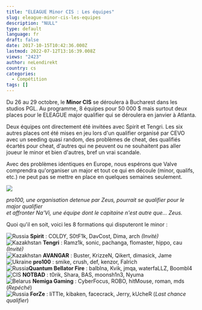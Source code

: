 ```yaml
---
title: "ELEAGUE Minor CIS : Les équipes"
slug: eleague-minor-cis-les-equipes
description: "NULL"
type: default
language: fr
draft: false
date: 2017-10-15T10:42:36.000Z
lastmod: 2022-07-12T13:16:39.008Z
views: "2423"
author: neLendirekt
country: cs
categories:
  - Compétition
tags: []
---
```

Du 26 au 29 octobre, le **Minor CIS** se déroulera à Bucharest dans les studios PGL. Au programme, 8 équipes pour 50 000 $ mais surtout deux places pour le ELEAGUE major qualifier qui se déroulera en janvier à Atlanta.

Deux équipes ont directement été invitées avec Spirit et Tengri. Les six autres places ont été mises en jeu lors d'un qualifier organisé par CEVO avec un seeding quasi random, des problèmes de cheat, des qualifiés écartés pour cheat, d'autres qui ne peuvent ou ne souhaitent pas aller joueur le minor et bien d'autres, bref un vrai scandale. 

Avec des problèmes identiques en Europe, nous espérons que Valve comprendra qu'organiser un major et tout ce qui en découle (minor, qualifs, etc.) ne peut pas se mettre en place en quelques semaines seulement.

![](/images/articles/59e33546d7f99/images/WUM7xLKqgg1q62LURwqS7glzY6693DVjxv89fYcJ.jpeg)

_pro100, une organisation detenue par Zeus, pourrait se qualifier pour le major qualifier_   
_et affronter Na'Vi, une équipe dont le capitaine n'est autre que... Zeus._

Quoi qu'il en soit, voici les 8 formations qui disputeront le minor :

![Russia](/images/countries/ru.svg)⁠ **Spirit** : COLDY, S0tF1k, DavCost, Dima, arch _(Invité)_  
![Kazakhstan](/images/countries/kz.svg)⁠ **Tengri** : Ramz1k, sonic, pachanga, flomaster, hippo, cau _(Invité)_  
![Kazakhstan](/images/countries/kz.svg)⁠ **AVANGAR** : Buster, KrizzeN, Qikert, dimasick, Jame  
![Ukraine](/images/countries/ua.svg)⁠ **pro100** : smike, crush, def, kenzor, Falrich  
![Russia](/images/countries/ru.svg)⁠**Quantum Bellator Fire** : balblna, Kvik, jmqa, waterfaLLZ, Boombl4  
![CIS](/images/countries/cs.svg)⁠ **NOTBAD** : t0rik, Shara, BAS, moonsh1n3, Nyuma  
![Belarus](/images/countries/by.svg)⁠ **Nemiga Gaming** : CyberFocus, ROBO, hitMouse, roman, mds (_Repéché_)  
![Russia](/images/countries/ru.svg)⁠ **ForZe** : liTTle, kibaken, facecrack, Jerry, kUcheR (_Last chance qualifier_)
